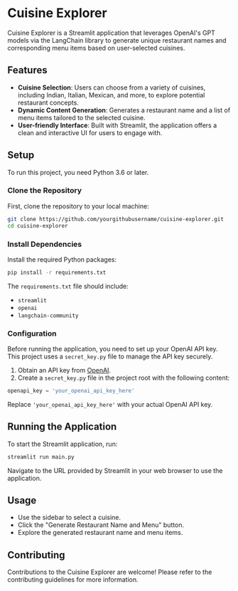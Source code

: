 # Cuisine Explorer

Cuisine Explorer is a Streamlit application that leverages OpenAI's GPT models via the LangChain library to generate unique restaurant names and corresponding menu items based on user-selected cuisines.

## Features

- **Cuisine Selection**: Users can choose from a variety of cuisines, including Indian, Italian, Mexican, and more, to explore potential restaurant concepts.
- **Dynamic Content Generation**: Generates a restaurant name and a list of menu items tailored to the selected cuisine.
- **User-friendly Interface**: Built with Streamlit, the application offers a clean and interactive UI for users to engage with.

## Setup

To run this project, you need Python 3.6 or later.

### Clone the Repository

First, clone the repository to your local machine:

```bash
git clone https://github.com/yourgithubusername/cuisine-explorer.git
cd cuisine-explorer
```

### Install Dependencies

Install the required Python packages:

```bash
pip install -r requirements.txt
```

The `requirements.txt` file should include:
- `streamlit`
- `openai`
- `langchain-community`

### Configuration

Before running the application, you need to set up your OpenAI API key. This project uses a `secret_key.py` file to manage the API key securely.

1. Obtain an API key from [OpenAI](https://openai.com/).
2. Create a `secret_key.py` file in the project root with the following content:

```python
openapi_key = 'your_openai_api_key_here'
```

Replace `'your_openai_api_key_here'` with your actual OpenAI API key.

## Running the Application

To start the Streamlit application, run:

```bash
streamlit run main.py
```

Navigate to the URL provided by Streamlit in your web browser to use the application.

## Usage

- Use the sidebar to select a cuisine.
- Click the "Generate Restaurant Name and Menu" button.
- Explore the generated restaurant name and menu items.

## Contributing

Contributions to the Cuisine Explorer are welcome! Please refer to the contributing guidelines for more information.
